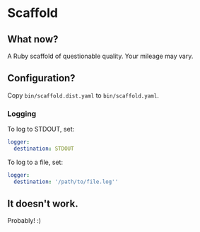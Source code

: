 # Scaffold

## What now?
A Ruby scaffold of questionable quality. Your mileage may vary.

## Configuration?

Copy `bin/scaffold.dist.yaml` to `bin/scaffold.yaml`.

### Logging
To log to STDOUT, set:

```yaml
logger:
  destination: STDOUT
```

To log to a file, set:

```yaml
logger:
  destination: '/path/to/file.log''
```

## It doesn't work.
Probably! :)
